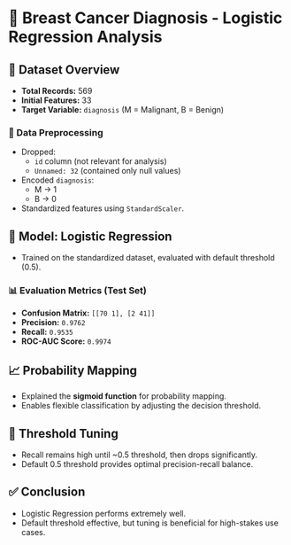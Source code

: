 # 🧬 Breast Cancer Diagnosis - Logistic Regression Analysis

## 📁 Dataset Overview
- **Total Records:** 569
- **Initial Features:** 33
- **Target Variable:** `diagnosis` (M = Malignant, B = Benign)

### 🔧 Data Preprocessing
- Dropped:
  - `id` column (not relevant for analysis)
  - `Unnamed: 32` (contained only null values)
- Encoded `diagnosis`:
  - M → 1
  - B → 0
- Standardized features using `StandardScaler`.

## 🤖 Model: Logistic Regression
- Trained on the standardized dataset, evaluated with default threshold (0.5).

### 📊 Evaluation Metrics (Test Set)
- **Confusion Matrix:** `[[70 1], [2 41]]`
- **Precision:** `0.9762`
- **Recall:** `0.9535`
- **ROC-AUC Score:** `0.9974`

## 📈 Probability Mapping
- Explained the **sigmoid function** for probability mapping.
- Enables flexible classification by adjusting the decision threshold.

## 🎯 Threshold Tuning
- Recall remains high until ~0.5 threshold, then drops significantly.
- Default 0.5 threshold provides optimal precision-recall balance.

## ✅ Conclusion
- Logistic Regression performs extremely well.
- Default threshold effective, but tuning is beneficial for high-stakes use cases.
